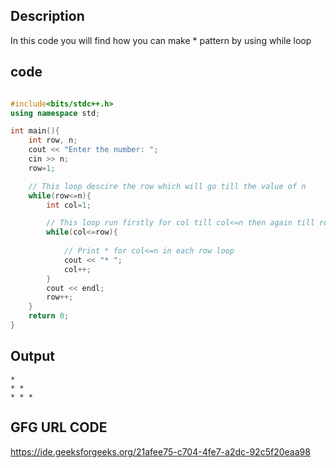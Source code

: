 ## Description
In this code you will find how you can make * pattern by using while loop

## code 
```cpp

#include<bits/stdc++.h>
using namespace std;

int main(){
    int row, n;
    cout << "Enter the number: ";
    cin >> n;
    row=1;

    // This loop descire the row which will go till the value of n
    while(row<=n){    
        int col=1;

        // This loop run firstly for col till col<=n then again till row<=n
        while(col<=row){  
            
            // Print * for col<=n in each row loop
            cout << "* "; 
            col++;
        }
        cout << endl;
        row++;
    }
    return 0;
}
```

## Output
```
*
* *
* * *
```

## GFG URL CODE
https://ide.geeksforgeeks.org/21afee75-c704-4fe7-a2dc-92c5f20eaa98